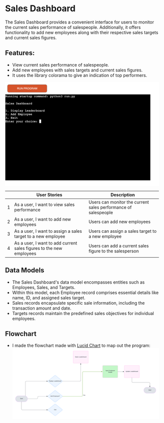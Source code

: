 # Sales Dashboard 

The Sales Dashboard provides a convenient interface for users to monitor the current sales performance of salespeople. Additionally, it offers functionality to add new employees along with their respective sales targets and current sales figures.

## Features: 

- View current sales performance of salespeople.
- Add new employees with sales targets and current sales figures.
- It uses the library colorama to give an indication of top performers.

![Run Program](https://github.com/micdr93/SalesDashp3/blob/main/assets/readme_files/run.png)


|  | User Stories                                   | Description                                          |
|----------|------------------------------------------------|------------------------------------------------------|
| 1        | As a user, I want to view sales performance   | Users can monitor the current sales performance of salespeople |
| 2        | As a user, I want to add new employees         | Users can add new employees|
| 3        | As a user, I want to assign a sales target to a new employee | Users can assign a sales target to a new employee |
| 4        | As a user, I want to add current sales figures to the new employees | Users can add a current sales figure to the salesperson |

## Data Models 
- The Sales Dashboard's data model encompasses entities such as Employees, Sales, and Targets. 
- Within this model, each Employee record comprises essential details like name, ID, and assigned sales target. 
- Sales records encapsulate specific sale information, including the transaction amount and date. 
- Targets records maintain the predefined sales objectives for individual employees.

## Flowchart

- I made the flowchart made with [Lucid Chart](https://lucidchart.com/) to map out the program:
![flowchart](https://github.com/micdr93/SalesDashp3/blob/main/assets/readme_files/Flowchart%20(1).png)




